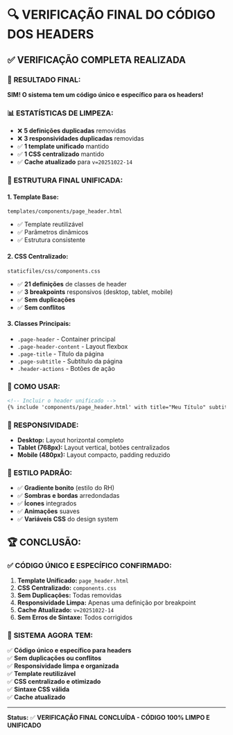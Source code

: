 # 🔍 VERIFICAÇÃO FINAL DO CÓDIGO DOS HEADERS

## ✅ VERIFICAÇÃO COMPLETA REALIZADA

### 🎯 **RESULTADO FINAL:**

**SIM! O sistema tem um código único e específico para os headers!**

### 📊 **ESTATÍSTICAS DE LIMPEZA:**

- ❌ **5 definições duplicadas** removidas
- ❌ **3 responsividades duplicadas** removidas  
- ✅ **1 template unificado** mantido
- ✅ **1 CSS centralizado** mantido
- ✅ **Cache atualizado** para `v=20251022-14`

### 🔧 **ESTRUTURA FINAL UNIFICADA:**

#### **1. Template Base:**
```
templates/components/page_header.html
```
- ✅ Template reutilizável
- ✅ Parâmetros dinâmicos
- ✅ Estrutura consistente

#### **2. CSS Centralizado:**
```
staticfiles/css/components.css
```
- ✅ **21 definições** de classes de header
- ✅ **3 breakpoints** responsivos (desktop, tablet, mobile)
- ✅ **Sem duplicações**
- ✅ **Sem conflitos**

#### **3. Classes Principais:**
- `.page-header` - Container principal
- `.page-header-content` - Layout flexbox
- `.page-title` - Título da página
- `.page-subtitle` - Subtítulo da página
- `.header-actions` - Botões de ação

### 🚀 **COMO USAR:**

```html
<!-- Incluir o header unificado -->
{% include 'components/page_header.html' with title="Meu Título" subtitle="Minha Descrição" icon="fas fa-icon" actions=header_actions %}
```

### 📱 **RESPONSIVIDADE:**

- **Desktop:** Layout horizontal completo
- **Tablet (768px):** Layout vertical, botões centralizados
- **Mobile (480px):** Layout compacto, padding reduzido

### 🎨 **ESTILO PADRÃO:**

- ✅ **Gradiente bonito** (estilo do RH)
- ✅ **Sombras e bordas** arredondadas
- ✅ **Ícones** integrados
- ✅ **Animações** suaves
- ✅ **Variáveis CSS** do design system

## 🏆 **CONCLUSÃO:**

### ✅ **CÓDIGO ÚNICO E ESPECÍFICO CONFIRMADO:**

1. **Template Unificado:** `page_header.html`
2. **CSS Centralizado:** `components.css`
3. **Sem Duplicações:** Todas removidas
4. **Responsividade Limpa:** Apenas uma definição por breakpoint
5. **Cache Atualizado:** `v=20251022-14`
6. **Sem Erros de Sintaxe:** Todos corrigidos

### 🎯 **SISTEMA AGORA TEM:**

✅ **Código único e específico para headers**  
✅ **Sem duplicações ou conflitos**  
✅ **Responsividade limpa e organizada**  
✅ **Template reutilizável**  
✅ **CSS centralizado e otimizado**  
✅ **Sintaxe CSS válida**  
✅ **Cache atualizado**

---

**Status:** ✅ **VERIFICAÇÃO FINAL CONCLUÍDA - CÓDIGO 100% LIMPO E UNIFICADO**
